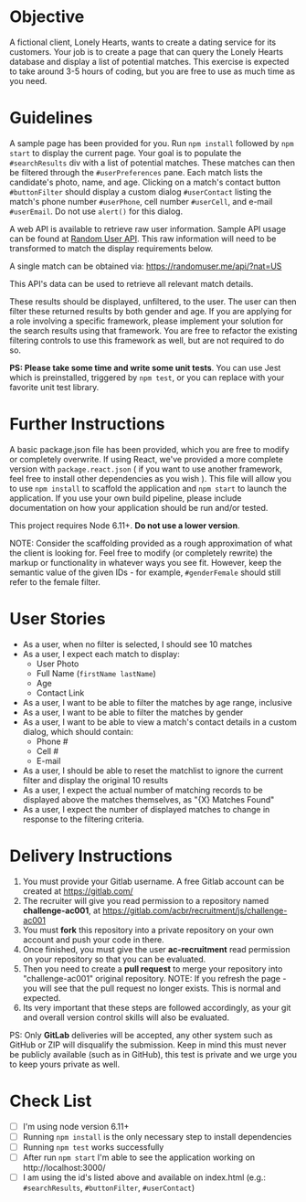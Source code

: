 Objective
=========
A fictional client, Lonely Hearts, wants to create a dating service for its customers. Your job is to create a page that can query the Lonely Hearts database and display a list of potential matches. This exercise is expected to take around 3-5 hours of coding, but you are free to use as much time as you need.

Guidelines
=========
A sample page has been provided for you. Run `npm install` followed by `npm start` to display the current page. Your goal is to populate the `#searchResults` div with a list of potential matches.
These matches can then be filtered through the `#userPreferences` pane.
Each match lists the candidate's photo, name, and age.
Clicking on a match's contact button `#buttonFilter` should display a custom dialog `#userContact` listing the match's phone number `#userPhone`, cell number `#userCell`, and e-mail `#userEmail`. Do not use `alert()` for this dialog.

A web API is available to retrieve raw user information. Sample API usage can be found at [Random User API](https://randomuser.me/documentation#howto).
This raw information will need to be transformed to match the display requirements below.

A single match can be obtained via: <https://randomuser.me/api/?nat=US>

This API's data can be used to retrieve all relevant match details.

These results should be displayed, unfiltered, to the user. The user can then filter these returned results by both gender and age.
If you are applying for a role involving a specific framework, please implement your solution for the search results using that framework.
You are free to refactor the existing filtering controls to use this framework as well, but are not required to do so.

**PS: Please take some time and write some unit tests**. You can use Jest which is preinstalled, triggered by `npm test`, or you can replace with your favorite unit test library.

Further Instructions
===================
A basic package.json file has been provided, which you are free to modify or completely overwrite. If using React, we've provided a more complete version with `package.react.json` ( if you want to use another framework, feel free to install other dependencies as you wish ). This file will allow you to use `npm install` to scaffold the application and `npm start` to launch the application. If you use your own build pipeline, please include documentation on how your application should be run and/or tested.

This project requires Node 6.11+. **Do not use a lower version**.

NOTE: Consider the scaffolding provided as a rough approximation of what the client is looking for. Feel free to modify (or completely rewrite) the markup or functionality in whatever ways you see fit. However, keep the semantic value of the given IDs - for example, `#genderFemale` should still refer to the female filter.

User Stories
============
* As a user, when no filter is selected, I should see 10 matches
* As a user, I expect each match to display:
    * User Photo
    * Full Name (`firstName lastName`)
    * Age
    * Contact Link
* As a user, I want to be able to filter the matches by age range, inclusive
* As a user, I want to be able to filter the matches by gender
* As a user, I want to be able to view a match's contact details in a custom dialog, which should contain:
    * Phone #
    * Cell #
    * E-mail
* As a user, I should be able to reset the matchlist to ignore the current filter and display the original 10 results
* As a user, I expect the actual number of matching records to be displayed above the matches themselves, as "{X} Matches Found"
* As a user, I expect the number of displayed matches to change in response to the filtering criteria.


Delivery Instructions
=====================

1. You must provide your Gitlab username. A free Gitlab account can be created at https://gitlab.com/
1. The recruiter will give you read permission to a repository named **challenge-ac001**, at https://gitlab.com/acbr/recruitment/js/challenge-ac001
1. You must **fork** this repository into a private repository on your own account and push your code in there.
1. Once finished, you must give the user **ac-recruitment** read permission on your repository so that you can be evaluated. 
1. Then you need to create a **pull request** to merge your repository into "challenge-ac001" original repository.
    NOTE: If you refresh the page - you will see that the pull request no longer exists. This is normal and expected.
1. Its very important that these steps are followed accordingly, as your git and overall version control skills will also be evaluated.

PS: Only **GitLab** deliveries will be accepted, any other system such as GitHub or ZIP will disqualify the submission. Keep in mind this must never be publicly available (such as in GitHub), this test is private and we urge you to keep yours private as well.

Check List
=====================
- [ ] I'm using node version 6.11+
- [ ] Running `npm install` is the only necessary step to install dependencies
- [ ] Running `npm test` works successfully
- [ ] After run `npm start` I'm able to see the application working on http://localhost:3000/
- [ ] I am using the id's listed above and available on index.html (e.g.: `#searchResults`, `#buttonFilter`, `#userContact`)